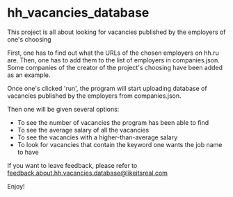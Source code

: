 # hh_vacancies_database
This project is all about looking for vacancies published by the employers of one's choosing

First, one has to find out what the URLs of the chosen employers on hh.ru are. 
Then, one has to add them to the list of employers in companies.json.
Some companies of the creator of the project's choosing have been added as an example.

Once one's clicked 'run', the program will start uploading database of vacancies published by the employers from companies.json. 

Then one will be given several options:
- To see the number of vacancies the program has been able to find
- To see the average salary of all the vacancies
- To see the vacancies with a higher-than-average salary
- To look for vacancies that contain the keyword one wants the job name to have

If you want to leave feedback, please refer to feedback.about.hh.vacancies.database@likeitsreal.com

Enjoy!
